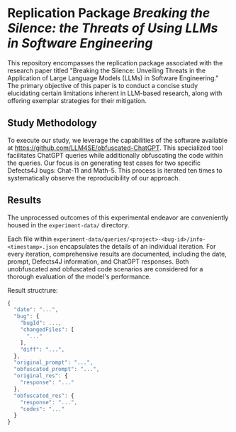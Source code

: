 # Replication Package *Breaking the Silence: the Threats of Using LLMs in Software Engineering*

This repository encompasses the replication package associated with the research paper titled "Breaking the Silence: Unveiling Threats in the Application of Large Language Models (LLMs) in Software Engineering." The primary objective of this paper is to conduct a concise study elucidating certain limitations inherent in LLM-based research, along with offering exemplar strategies for their mitigation.

## Study Methodology

To execute our study, we leverage the capabilities of the software available at https://github.com/LLM4SE/obfuscated-ChatGPT. This specialized tool facilitates ChatGPT queries while additionally obfuscating the code within the queries. Our focus is on generating test cases for two specific Defects4J bugs: Chat-11 and Math-5. This process is iterated ten times to systematically observe the reproducibility of our approach.

## Results

The unprocessed outcomes of this experimental endeavor are conveniently housed in the `experiment-data/` directory.

Each file within `experiment-data/queries/<project>-<bug-id>/info-<timestamp>.json` encapsulates the details of an individual iteration. For every iteration, comprehensive results are documented, including the date, prompt, Defects4J information, and ChatGPT responses. Both unobfuscated and obfuscated code scenarios are considered for a thorough evaluation of the model's performance.

Result structrure: 
```js
{
  "date": "...",
  "bug": {
    "bugId": ...,
    "changedFiles": [
      "..."
    ],
    "diff": "...",
  },
  "original_prompt": "...",
  "obfuscated_prompt": "...",
  "original_res": {
    "response": "..."
  },
  "obfuscated_res": {
    "response": "...",
    "codes": "..."
  }
}
```